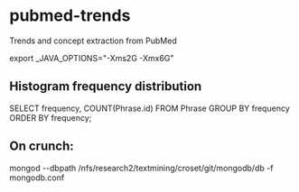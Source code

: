 pubmed-trends
=============

Trends and concept extraction from PubMed

export _JAVA_OPTIONS="-Xms2G -Xmx6G"

## Histogram frequency distribution

SELECT frequency, COUNT(Phrase.id) FROM Phrase GROUP BY frequency ORDER BY frequency;

## On crunch:
mongod --dbpath /nfs/research2/textmining/croset/git/mongodb/db -f mongodb.conf
